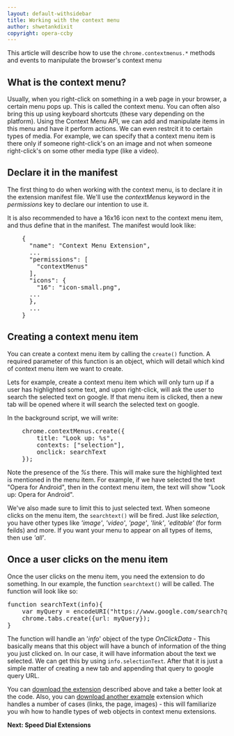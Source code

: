```yaml
---
layout: default-withsidebar
title: Working with the context menu
author: shwetankdixit
copyright: opera-ccby
---
```


This article will describe how to use the `chrome.contextmenus.*` methods and events to manipulate the browser's context menu

## What is the context menu?
Usually, when you right-click on something in a web page in your browser, a certain menu pops up. This is called the context menu. You can often also bring this up using keyboard shortcuts (these vary depending on the platform). Using the Context Menu API, we can add and manipulate items in this menu and have it perform actions. We can even restrcit it to certain types of media. For example, we can specify that a context menu item is there only if someone right-click's on an image and not when someone right-click's on some other media type (like a video).

## Declare it in the manifest
The first thing to do when working with the context menu, is to declare it in the extension manifest file. We'll use the *contextMenus* keyword in the *permissions* key to declare our intention to use it.

It is also recommended to have a 16x16 icon next to the context menu item, and thus define that in the manifest. The manifest would look like: 

<pre class="prettyprint">
	{
	  "name": "Context Menu Extension",
	  ...
	  "permissions": [
	    "contextMenus"
	  ],
	  "icons": {
	    "16": "icon-small.png",
	  ...
	  },
	  ...
	}
</pre>

## Creating a context menu item
You can create a context menu item by calling the `create()` function. A required parameter of this function is an object, which will detail which kind of context menu item we want to create. 

Lets for example, create a context menu item which will only turn up if a user has highlighted some text, and upon right-click, will ask the user to search the selected text on google. If that menu item is clicked, then a new tab will be opened where it will search the selected text on google.

In the background script, we will write:

<pre class="prettyprint">
	chrome.contextMenus.create({
		title: "Look up: %s",
		contexts: ["selection"],
		onclick: searchText
	});
</pre>

Note the presence of the *%s* there. This will make sure the highlighted text is mentioned in the menu item. For example, if we have selected the text "Opera for Android", then in the context menu item, the text will show "Look up: Opera for Android". 

We've also made sure to limit this to just selected text. When someone clicks on the menu item, the `searchtext()` will be fired. Just like *selection*, you have other types like *'image'*, *'video'*, *'page'*, *'link'*, *'editable'* (for form feilds) and more. If you want your menu to appear on all types of items, then use *'all'*. 

## Once a user clicks on the menu item
Once the user clicks on the menu item, you need the extension to do something. In our example, the function `searchtext()` will be called. The function will look like so:

<pre class="prettyprint">
function searchText(info){
	var myQuery = encodeURI("https://www.google.com/search?q="+info.selectionText);
	chrome.tabs.create({url: myQuery});
}
</pre>

The function will handle an '*info*' object of the type *OnClickData* - This basically means that this object will have a bunch of information of the thing you just clicked on. In our case, it will have information about the text we selected. We can get this by using `info.selectionText`. After that it is just a simple matter of creating a new tab and appending that query to google query URL.

You can [download the extension](#) described above and take a better look at the code. Also, you can [download another example](#) extension which handles a number of cases (links, the page, images) - this will familiarize you wih how to handle types of web objects in context menu extensions. 

**Next: Speed Dial Extensions**
